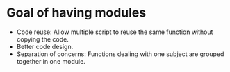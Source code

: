 # Goal of having modules


* Code reuse: Allow multiple script to reuse the same function without copying the code.
* Better code design.
* Separation of concerns: Functions dealing with one subject are grouped together in one module.


